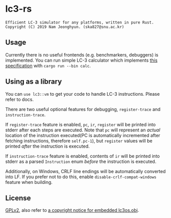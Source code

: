 # lc3-rs
```
Efficient LC-3 simulator for any platforms, written in pure Rust.
Copyright (C) 2019 Nam Jeonghyun. (ska827@snu.ac.kr)
```

## Usage

Currently there is no useful frontends (e.g. benchmarkers, debuggers) is implemented. You can run simple LC-3 calculator which implements [this specification](http://archi.snu.ac.kr/courses/under/19_spring_computer_concept/slides/proj1.pdf) with `cargo run --bin calc`.

## Using as a library

You can `use lc3::vm` to get your code to handle LC-3 instructions. Please refer to docs.

There are two useful optional features for debugging, `register-trace` and `instruction-trace`.

If `register-trace` feature is enabled, `pc`, `ir`, `register` will be printed into stderr after each steps are executed. Note that `pc` will represent an _actual_ location of the instruction executed(PC is automatically incremented after fetching instructions, therefore `self.pc-1`), but `register` values will be printed _after_ the instruction is executed.

If `instruction-trace` feature is enabled, contents of `ir` will be printed into stderr as a parsed `Instruction` enum _before_ the instruction is executed.

Additionally, on Windows, CRLF line endings will be automatically converted into LF. If you prefer not to do this, enable `disable-crlf-compat-windows` feature when building.

## License

[GPLv2](http://github.com/cr0sh/lc3-rs/blob/master/LICENSE), also refer to [a copyright notice for embedded lc3os.obj](http://github.com/cr0sh/lc3-rs/blob/master/COPYRIGHT).